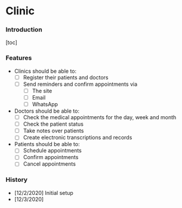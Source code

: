 # Clinic 

### Introduction 

[toc]

### Features

- Clinics should be able to:
  - [ ] Register their patients and doctors 
  - [ ] Send reminders and confirm appointments via 
    - [ ] The site
    - [ ] Email
    - [ ] WhatsApp
- Doctors should be able to:
  - [ ] Check the medical appointments for the day, week and month
  - [ ] Check the patient status
  - [ ] Take notes over patients
  - [ ] Create electronic transcriptions and records
- Patients should be able to: 
  - [ ] Schedule appointments
  - [ ] Confirm appointments 
  - [ ] Cancel appointments 

### History

- [12/2/2020] Initial setup
- [12/3/2020] 